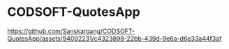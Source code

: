 # CODSOFT-QuotesApp
https://github.com/Sanskargang/CODSOFT-QuotesApp/assets/94092231/c4323898-22bb-439d-9e6a-d6e33a44f3af

